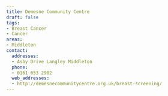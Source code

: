 ```yaml
---
title: Demesne Community Centre
draft: false
tags:
- Breast Cancer
- Cancer
areas:
- Middleton
contact:
  addresses:
  - Asby Drive Langley Middleton
  phone:
  - 0161 653 2902
  web_addresses:
  - http://demesnecommunitycentre.org.uk/breast-screening/
---
```


